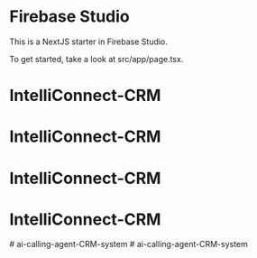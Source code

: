 # Firebase Studio

This is a NextJS starter in Firebase Studio.

To get started, take a look at src/app/page.tsx.
# IntelliConnect-CRM
# IntelliConnect-CRM
# IntelliConnect-CRM
# IntelliConnect-CRM
#   a i - c a l l i n g - a g e n t - C R M - s y s t e m  
 #   a i - c a l l i n g - a g e n t - C R M - s y s t e m  
 